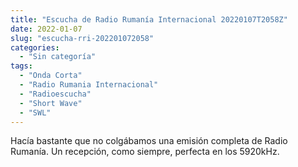```yaml
---
title: "Escucha de Radio Rumanía Internacional 20220107T2058Z"
date: 2022-01-07
slug: "escucha-rri-202201072058"
categories:
  - "Sin categoría"
tags:
  - "Onda Corta"
  - "Radio Rumania Internacional"
  - "Radioescucha"
  - "Short Wave"
  - "SWL"
---
```


Hacía bastante que no colgábamos una emisión completa de Radio Rumanía. Un recepción, como siempre, perfecta en los 5920kHz.
